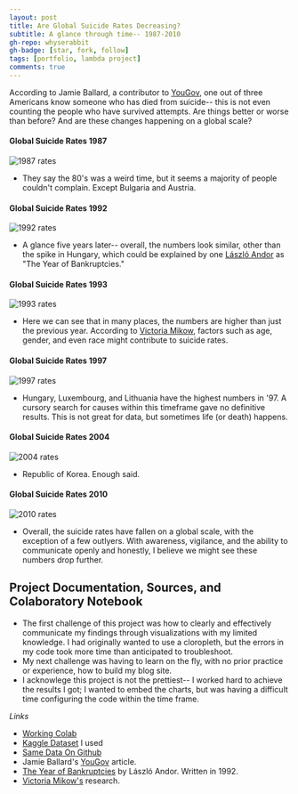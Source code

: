 ```yaml
---
layout: post
title: Are Global Suicide Rates Decreasing?
subtitle: A glance through time-- 1987-2010
gh-repo: whyserabbit
gh-badge: [star, fork, follow]
tags: [portfolio, lambda project]
comments: true
---
```


According to Jamie Ballard, a contributor to [YouGov](https://today.yougov.com/topics/lifestyle/articles-reports/2018/09/13/americans-depression-suicide-mental-health), one out of three Americans know someone who has died from suicide-- this is not even counting the people who have survived attempts. Are things better or worse than before? And are these changes happening on a global scale?

#### Global Suicide Rates 1987
![1987 rates](https://whyserabbit.github.io/assets/img/rates1987.jpg)

- They say the 80's was a weird time, but it seems a majority of people couldn't complain. Except Bulgaria and Austria.

#### Global Suicide Rates 1992
![1992 rates](https://whyserabbit.github.io/assets/img/rates92.jpg)

- A glance five years later-- overall, the numbers look similar, other than the spike in Hungary, which could be explained by one [László Andor](https://www.tandfonline.com/doi/abs/10.1080/13523279208415181?journalCode=fjcs19) as "The Year of Bankruptcies."

#### Global Suicide Rates 1993
![1993 rates](https://whyserabbit.github.io/assets/img/rates93.jpg)

- Here we can see that in many places, the numbers are higher than just the previous year. According to [Victoria Mikow](https://files.eric.ed.gov/fulltext/ED383986.pdf), factors such as age, gender, and even race might contribute to suicide rates.

#### Global Suicide Rates 1997
![1997 rates](https://whyserabbit.github.io/assets/img/rates97.jpg)

- Hungary, Luxembourg, and Lithuania have the highest numbers in '97. A cursory search for causes within this timeframe gave no definitive results. This is not great for data, but sometimes life (or death) happens.

#### Global Suicide Rates 2004

![2004 rates](https://whyserabbit.github.io/assets/img/rates04.jpg)

- Republic of Korea. Enough said.

#### Global Suicide Rates 2010

![2010 rates](https://whyserabbit.github.io/assets/img/rates10.jpg)

- Overall, the suicide rates have fallen on a global scale, with the exception of a few outlyers. With awareness, vigilance, and the ability to communicate openly and honestly, I believe we might see these numbers drop further.


## Project Documentation, Sources, and Colaboratory Notebook

- The first challenge of this project was how to clearly and effectively communicate my findings through visualizations with my limited knowledge. I had originally wanted to use a cloropleth, but the errors in my code took more time than anticipated to troubleshoot.
- My next challenge was having to learn on the fly, with no prior practice or experience, how to build my blog site.
- I acknowlege this project is not the prettiest-- I worked hard to achieve the results I got; I wanted to embed the charts, but was having a difficult time configuring the code within the time frame.

_Links_

- [Working Colab](https://colab.research.google.com/drive/16sTmjFv0hDrc4tXfNy-6PgbNNu273toW?usp=sharing)
- [Kaggle Dataset](https://www.kaggle.com/russellyates88/suicide-rates-overview-1985-to-2016) I used
- [Same Data On Github](https://github.com/WhyseRabbit/suicide_rates/blob/master/master.csv)
- Jamie Ballard's [YouGov](https://today.yougov.com/topics/lifestyle/articles-reports/2018/09/13/americans-depression-suicide-mental-health) article.
- [The Year of Bankruptcies](https://www.tandfonline.com/doi/abs/10.1080/13523279208415181?journalCode=fjcs19) by László Andor. Written in 1992.
- [Victoria Mikow's](https://files.eric.ed.gov/fulltext/ED383986.pdf) research.
